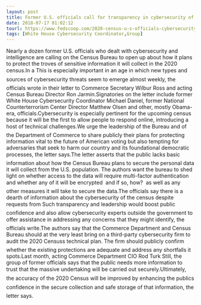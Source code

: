 ```yaml
---
layout: post
title: Former U.S. officials call for transparency in cybersecurity of 2020 census
date: 2018-07-17 01:02:12
tourl: https://www.fedscoop.com/2020-census-u-s-officials-cybersecurity-standards/
tags: [White House Cybersecurity Coordinator,Group]
---
```

Nearly a dozen former U.S. officials who dealt with cybersecurity and intelligence are calling on the Census Bureau to open up about how it plans to protect the troves of sensitive information it will collect in the 2020 census.In a This is especially important in an age in which new types and sources of cybersecurity threats seem to emerge almost weekly, the officials wrote in their letter to Commerce Secretary Wilbur Ross and acting Census Bureau Director Ron Jarmin.Signatories on the letter include former White House Cybersecurity Coordinator Michael Daniel, former National Counterterrorism Center Director Matthew Olsen and other, mostly Obama-era, officials.Cybersecurity is especially pertinent for the upcoming census because it will be the first to allow people to respond online, introducing a host of technical challenges.We urge the leadership of the Bureau and of the Department of Commerce to share publicly their plans for protecting information vital to the future of American voting but also tempting for adversaries that seek to harm our country and its foundational democratic processes, the letter says.The letter asserts that the public lacks basic information about how the Census Bureau plans to secure the personal data it will collect from the U.S. population. The authors want the bureau to shed light on whether access to the data will require multi-factor authentication and whether any of it will be encrypted  and if so, how?  as well as any other measures it will take to secure the data.The officials say there is a dearth of information about the cybersecurity of the census despite requests from Such transparency and leadership would boost public confidence and also allow cybersecurity experts outside the government to offer assistance in addressing any concerns that they might identify, the officials write.The authors say that the Commerce Department and Census Bureau should at the very least bring on a third-party cybersecurity firm to audit the 2020 Censuss technical plan. The firm should publicly confirm whether the existing protections are adequate and address any shortfalls it spots.Last month, acting Commerce Department CIO Rod Turk Still, the group of former officials says that the public needs more information to trust that the massive undertaking will be carried out securely.Ultimately, the accuracy of the 2020 Census will be improved by enhancing the publics confidence in the secure collection and safe storage of that information, the letter says.